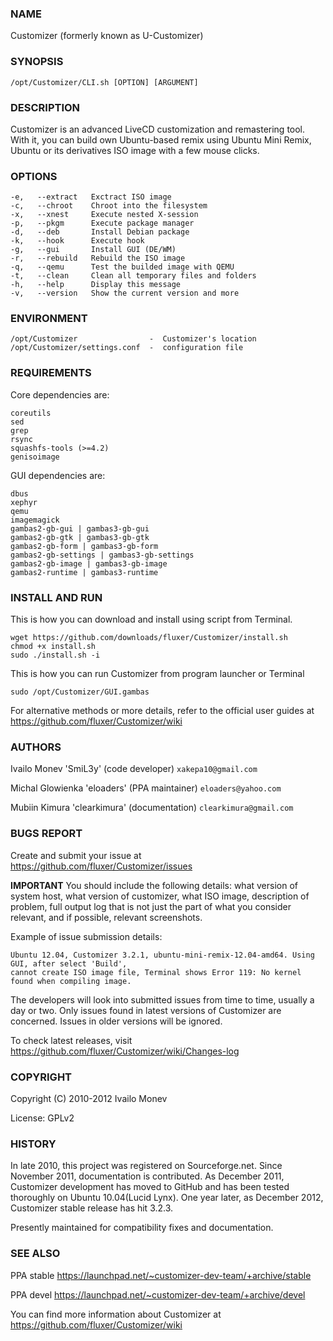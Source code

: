 ### NAME

Customizer (formerly known as U-Customizer)

	
### SYNOPSIS

    /opt/Customizer/CLI.sh [OPTION] [ARGUMENT]


### DESCRIPTION

Customizer is an advanced LiveCD customization and remastering tool. With it, you can build own Ubuntu-based remix
using Ubuntu Mini Remix, Ubuntu or its derivatives ISO image with a few mouse clicks.


### OPTIONS

    -e,   --extract   Exctract ISO image
    -c,   --chroot    Chroot into the filesystem
    -x,   --xnest     Execute nested X-session
    -p,   --pkgm      Execute package manager
    -d,   --deb       Install Debian package
    -k,   --hook      Execute hook
    -g,   --gui       Install GUI (DE/WM)
    -r,   --rebuild   Rebuild the ISO image
    -q,   --qemu      Test the builded image with QEMU
    -t,   --clean     Clean all temporary files and folders
    -h,   --help      Display this message
    -v,   --version   Show the current version and more


### ENVIRONMENT

    /opt/Customizer                -  Customizer's location
    /opt/Customizer/settings.conf  -  configuration file


### REQUIREMENTS

Core dependencies are:

    coreutils
    sed
    grep
    rsync
    squashfs-tools (>=4.2)
    genisoimage

GUI dependencies are:

    dbus
    xephyr
    qemu
    imagemagick
    gambas2-gb-gui | gambas3-gb-gui
    gambas2-gb-gtk | gambas3-gb-gtk
    gambas2-gb-form | gambas3-gb-form
    gambas2-gb-settings | gambas3-gb-settings
    gambas2-gb-image | gambas3-gb-image
    gambas2-runtime | gambas3-runtime


### INSTALL AND RUN

This is how you can download and install using script from Terminal.

    wget https://github.com/downloads/fluxer/Customizer/install.sh
    chmod +x install.sh
    sudo ./install.sh -i

This is how you can run Customizer from program launcher or Terminal

    sudo /opt/Customizer/GUI.gambas

For alternative methods or more details, refer to the official user guides at https://github.com/fluxer/Customizer/wiki

    
### AUTHORS

Ivailo Monev 'SmiL3y' (code developer) `xakepa10@gmail.com`

Michal Glowienka 'eloaders' (PPA maintainer) `eloaders@yahoo.com`

Mubiin Kimura 'clearkimura' (documentation) `clearkimura@gmail.com`


### BUGS REPORT

Create and submit your issue at https://github.com/fluxer/Customizer/issues

**IMPORTANT** You should include the following details: what version of system host, 
what version of customizer, what ISO image, description of problem, full output log that is 
not just the part of what you consider relevant, and if possible, relevant screenshots.

Example of issue submission details:

    Ubuntu 12.04, Customizer 3.2.1, ubuntu-mini-remix-12.04-amd64. Using GUI, after select 'Build',
    cannot create ISO image file, Terminal shows Error 119: No kernel found when compiling image.

The developers will look into submitted issues from time to time, usually a day or two.
Only issues found in latest versions of Customizer are concerned. Issues in older versions will
be ignored.

To check latest releases, visit https://github.com/fluxer/Customizer/wiki/Changes-log


### COPYRIGHT
    
Copyright (C) 2010-2012  Ivailo Monev

License: GPLv2


### HISTORY

In late 2010, this project was registered on Sourceforge.net. Since November 2011,
documentation is contributed. As December 2011, Customizer development has moved to
GitHub and has been tested thoroughly on Ubuntu 10.04(Lucid Lynx). One year later, 
as December 2012, Customizer stable release has hit 3.2.3.

Presently maintained for compatibility fixes and documentation.


### SEE ALSO

PPA stable  https://launchpad.net/~customizer-dev-team/+archive/stable

PPA devel  https://launchpad.net/~customizer-dev-team/+archive/devel

You can find more information about Customizer at https://github.com/fluxer/Customizer/wiki
